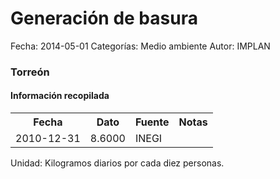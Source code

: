 Generación de basura
=====

Fecha: 2014-05-01
Categorías: Medio ambiente
Autor: IMPLAN

### Torreón

#### Información recopilada

<table class="table table-hover table-bordered">
  <tr><th>Fecha</th><th>Dato</th><th>Fuente</th><th>Notas</th></tr>
  <tr><td>2010-12-31</td><td>8.6000</td><td>INEGI</td><td></td></tr>
</table>

Unidad: Kilogramos diarios por cada diez personas.
